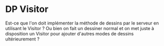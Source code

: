 DP Visitor
============

Est-ce que l'on doit implémenter la méthode de dessins par le 
serveur en utilisant le Visitor ? Ou bien on fait un dessiner 
normal et on met juste à disposition un Visitor pour ajouter 
d'autres modes de dessins ultérieurement ?
